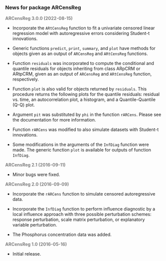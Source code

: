 ### News for package ARCensReg

<font color='grey'>**ARCensReg 3.0.0 (2022-08-15)**</font>

* Incorporate the `ARtCensReg` function to fit a univariate censored linear regression model with autoregressive errors considering Student-t innovations.

* Generic functions `predict`, `print`, `summary`, and `plot` have methods for objects given as an output of `ARCensReg` and `ARtCensReg` functions.

* Function `residuals` was incorporated to compute the conditional and quantile residuals for objects inheriting from class ARpCRM or ARtpCRM, given as an output of `ARCensReg` and `ARtCensReg` function, respectively.

* Function `plot` is also valid for objects returned by `residuals`. This procedure returns the following plots for the quantile residuals: residual vs. time, an autocorrelation plot, a histogram, and a Quantile-Quantile (Q-Q) plot.

* Argument `pit` was substituted by `phi` in the function `rARCens`. Please see the documentation for more information.

* Function `rARCens` was modified to also simulate datasets with Student-t innovations.

* Some modifications in the arguments of the `InfDiag` function were made. The generic function `plot` is available for outputs of function `InfDiag`. 


<font color='grey'>**ARCensReg 2.1 (2016-09-11)**</font>

* Minor bugs were fixed.


<font color='grey'>**ARCensReg 2.0 (2016-09-09)**</font>

* Incorporate the `rARCens` function to simulate censored autoregressive data.

* Incorporate the `InfDiag` function to perform influence diagnostic by a local influence approach with three possible perturbation schemes: response perturbation, scale matrix perturbation, or explanatory variable perturbation.

* The Phosphorus concentration data was added.


<font color='grey'>**ARCensReg 1.0 (2016-05-16)**</font>

* Initial release.
